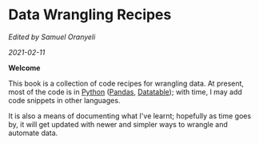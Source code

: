Data Wrangling Recipes
=======================

*Edited by Samuel Oranyeli*

*2021-02-11*

**Welcome**

This book is a collection of code recipes for wrangling data. 
At present, most of the code is in [Python](https://docs.python.org/3/) ([Pandas](https://pandas.pydata.org/docs/), [Datatable](https://datatable.readthedocs.io/en/latest/));
 with time, I may add code snippets in other languages.

It is also a means of documenting what I've learnt; hopefully as time goes by, it will get updated with newer and simpler ways to wrangle and automate data.
